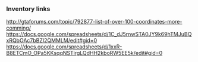 ### Inventory links<br>
http://gtaforums.com/topic/792877-list-of-over-100-coordinates-more-comming/<br>
https://docs.google.com/spreadsheets/d/1C_dJ5rnwSTA0JY9k69hTMJuBQxRQbOAc7bBZl2QMMLM/edit#gid=0<br>
https://docs.google.com/spreadsheets/d/1xxR-B8ETCmO_OPa5KKsqqNSTirgLQdHH2kboRW5EE5k/edit#gid=0<br>
